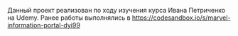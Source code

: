 Данный проект реализован по ходу изучения курса Ивана Петриченко на Udemy.
Ранее работы выполнялись в https://codesandbox.io/s/marvel-information-portal-dyi99
